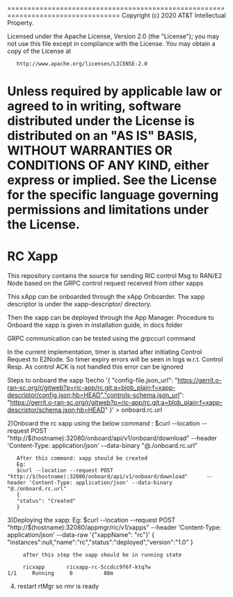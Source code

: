 
==================================================================================
       Copyright (c) 2020 AT&T Intellectual Property.

   Licensed under the Apache License, Version 2.0 (the "License");
   you may not use this file except in compliance with the License.
   You may obtain a copy of the License at

       http://www.apache.org/licenses/LICENSE-2.0

   Unless required by applicable law or agreed to in writing, software
   distributed under the License is distributed on an "AS IS" BASIS,
   WITHOUT WARRANTIES OR CONDITIONS OF ANY KIND, either express or implied.
   See the License for the specific language governing permissions and
   limitations under the License.
==================================================================================

RC Xapp
================

This repository contains the source for sending RIC control Msg to RAN/E2 Node  based on the GRPC control request received from other xapps

This xApp can be onboarded through the xApp Onboarder.  The xapp descriptor 
is under the xapp-descriptor/ directory.

Then the xapp can be deployed through the App Manager. 
Procedure to Onboard the xapp is given in installation guide, in docs folder

GRPC communication can be tested using the grpccurl command


In the current implementation, timer is started after initiating Control Request to E2Node. So timer expiry errors will be seen in logs w.r.t. Control Resp.
As control ACK is not handled this error can be ignored

Steps to onboard the xapp 
 1)echo '{ "config-file.json_url": "https://gerrit.o-ran-sc.org/r/gitweb?p=ric-app/rc.git;a=blob_plain;f=xapp-descriptor/config.json;hb=HEAD","controls-schema.json_url": "https://gerrit.o-ran-sc.org/r/gitweb?p=ric-app/rc.git;a=blob_plain;f=xapp-descriptor/schema.json;hb=HEAD" }' > onboard.rc.url

2)Onboard the rc xapp using the below command :
       $curl --location --request POST "http://$(hostname):32080/onboard/api/v1/onboard/download"      --header 'Content-Type: application/json' --data-binary "@./onboard.rc.url"  

       After this command: xapp should be created
       Eg:
       $curl --location --request POST "http://$(hostname):32080/onboard/api/v1/onboard/download"      --header 'Content-Type: application/json' --data-binary "@./onboard.rc.url"
       {
       "status": "Created"
       }
 3)Deploying the xapp:
       Eg:
       $curl --location --request POST "http://$(hostname):32080/appmgr/ric/v1/xapps"      --header 'Content-Type: application/json' --data-raw '{"xappName": "rc"}'
       {
       "instances":null,"name":"rc","status":"deployed","version":"1.0"
       }

         after this step the xapp should be in running state

         ricxapp       ricxapp-rc-5ccdcc9f6f-ktq7w                                  1/1     Running     0          88m

 4) restart rtMgr so rmr is ready

